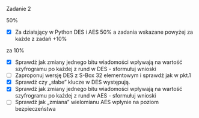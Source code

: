 Zadanie 2

50%

- [x] Za działający w Python DES i AES 50% a zadania wskazane powyżej za każde z zadań +10%

za 10%

- [x] Sprawdź jak zmiany jednego bitu wiadomości wpływają na wartość szyfrogramu po każdej z rund w DES -  sformułuj wnioski
- [ ] Zaproponuj wersję DES z S-Box 32 elementowym i sprawdź jak w pkt.1
- [x] Sprawdź czy „słabe” klucze w DES występują.  
- [x] Sprawdź jak zmiany jednego bitu wiadomości wpływają na wartość szyfrogramu po każdej z rund w AES -  sformułuj wnioski
- [ ] Sprawdź jak „zmiana” wielomianu AES wpłynie na poziom bezpieczeństwa
